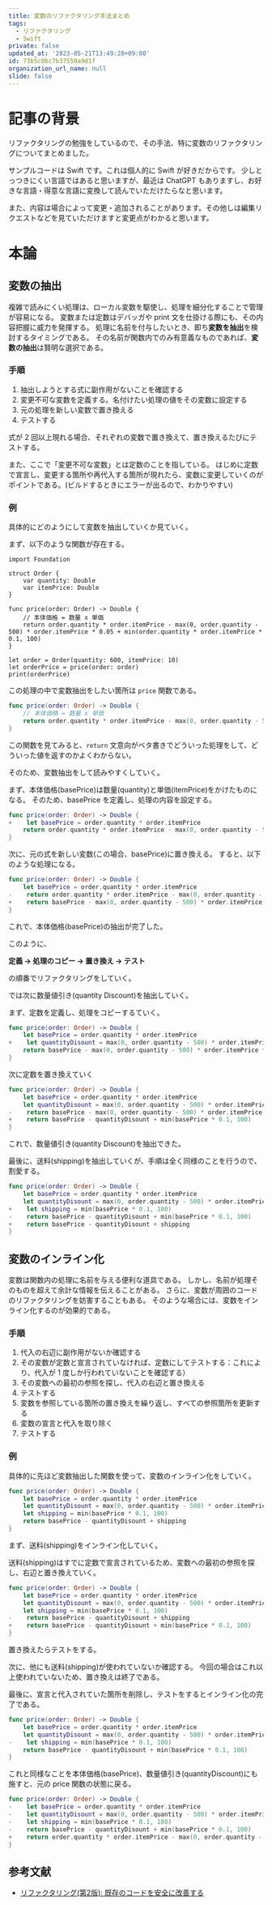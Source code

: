 ```yaml
---
title: 変数のリファクタリング手法まとめ
tags:
  - リファクタリング
  - Swift
private: false
updated_at: '2023-05-21T13:49:28+09:00'
id: 73b5c0bc7b37550a9d1f
organization_url_name: null
slide: false
---
```

# 記事の背景
リファクタリングの勉強をしているので、その手法、特に変数のリファクタリングについてまとめました。

サンプルコードは Swift です。これは個人的に Swift が好きだからです。
少しとっつきにくい言語ではあると思いますが、最近は ChatGPT もありますし、お好きな言語・得意な言語に変換して読んでいただけたらなと思います。

また、内容は場合によって変更・追加されることがあります。その他しは編集リクエストなどを見ていただけますと変更点がわかると思います。


# 本論
## 変数の抽出

複雑で読みにくい処理は、ローカル変数を駆使し、処理を細分化することで管理が容易になる。
変数または定数はデバッガや print 文を仕掛ける際にも、その内容把握に威力を発揮する。
処理に名前を付与したいとき、即ち**変数を抽出**を検討するタイミングである。
その名前が関数内でのみ有意義なものであれば、**変数の抽出**は賢明な選択である。

### 手順
1. 抽出しようとする式に副作用がないことを確認する
2. 変更不可な変数を定義する。名付けたい処理の値をその変数に設定する
3. 元の処理を新しい変数で置き換える
4. テストする

式が 2 回以上現れる場合、それぞれの変数で置き換えて、置き換えるたびにテストする。

また、ここで「変更不可な変数」とは定数のことを指している。
はじめに定数で宣言し、変更する箇所や再代入する箇所が現れたら、変数に変更していくのがポイントである。(ビルドするときにエラーが出るので、わかりやすい)

### 例
具体的にどのようにして変数を抽出していくか見ていく。

まず、以下のような関数が存在する。

```swift: main.swift
import Foundation

struct Order {
    var quantity: Double
    var itemPrice: Double
}

func price(order: Order) -> Double {
    // 本体価格 = 数量 x 単価
    return order.quantity * order.itemPrice - max(0, order.quantity - 500) * order.itemPrice * 0.05 + min(order.quantity * order.itemPrice * 0.1, 100)
}

let order = Order(quantity: 600, itemPrice: 10)
let orderPrice = price(order: order)
print(orderPrice)
```

この処理の中で変数抽出をしたい箇所は `price` 関数である。

```swift:main.swift
func price(order: Order) -> Double {
    // 本体価格 = 数量 x 単価
    return order.quantity * order.itemPrice - max(0, order.quantity - 500) * order.itemPrice * 0.05 + min(order.quantity * order.itemPrice * 0.1, 100)
}
```

この関数を見てみると、`return` 文意向がベタ書きでどういった処理をして、どういった値を返すのかよくわからない。

そのため、変数抽出をして読みやすくしていく。

まず、本体価格(basePrice)は数量(quantity)と単価(itemPrice)をかけたものになる。
そのため、basePrice を定義し、処理の内容を設定する。

```diff_swift:main.swift
func price(order: Order) -> Double {
+    let basePrice = order.quantity * order.itemPrice
    return order.quantity * order.itemPrice - max(0, order.quantity - 500) * order.itemPrice * 0.05 + min(order.quantity * order.itemPrice * 0.1, 100)
}
```

次に、元の式を新しい変数(この場合、basePrice)に置き換える。
すると、以下のような処理になる。

```diff_swift:main.swift
func price(order: Order) -> Double {
    let basePrice = order.quantity * order.itemPrice
-    return order.quantity * order.itemPrice - max(0, order.quantity - 500) * order.itemPrice * 0.05 + min(order.quantity * order.itemPrice * 0.1, 100)
+    return basePrice - max(0, order.quantity - 500) * order.itemPrice * 0.05 + min(basePrice * 0.1, 100)
}
```

これで、本体価格(basePrice)の抽出が完了した。

このように、

**定義 → 処理のコピー → 置き換え → テスト**

の順番でリファクタリングをしていく。

では次に数量値引き(quantity Discount)を抽出していく。

まず、定数を定義し、処理をコピーするていく。

```diff_swift:main.swift
func price(order: Order) -> Double {
    let basePrice = order.quantity * order.itemPrice
+    let quantityDisount = max(0, order.quantity - 500) * order.itemPrice * 0.05
    return basePrice - max(0, order.quantity - 500) * order.itemPrice * 0.05 + min(basePrice * 0.1, 100)
}
```

次に定数を置き換えていく

```diff_swift:main.swift
func price(order: Order) -> Double {
    let basePrice = order.quantity * order.itemPrice
    let quantityDisount = max(0, order.quantity - 500) * order.itemPrice * 0.05
-    return basePrice - max(0, order.quantity - 500) * order.itemPrice * 0.05 + min(basePrice * 0.1, 100)
+    return basePrice - quantityDisount + min(basePrice * 0.1, 100)
}
```

これで、数量値引き(quantity Discount)を抽出できた。

最後に、送料(shipping)を抽出していくが、手順は全く同様のことを行うので、割愛する。

```diff_swift:main.swift
func price(order: Order) -> Double {
    let basePrice = order.quantity * order.itemPrice
    let quantityDisount = max(0, order.quantity - 500) * order.itemPrice * 0.05
+    let shipping = min(basePrice * 0.1, 100)
-    return basePrice - quantityDisount + min(basePrice * 0.1, 100)
+    return basePrice - quantityDisount + shipping
}
```

## 変数のインライン化
変数は関数内の処理に名前を与える便利な道具である。
しかし、名前が処理そのものを超えて余計な情報を伝えることがある。
さらに、変数が周囲のコードのリファクタリングを妨害することもある。
そのような場合には、変数をインライン化するのが効果的である。

### 手順
1. 代入の右辺に副作用がないか確認する
2. その変数が定数と宣言されていなければ、定数にしてテストする：これにより、代入が 1 度しか行われていないことを確認する）
3. その変数への最初の参照を探し、代入の右辺と置き換える
4. テストする
5. 変数を参照している箇所の置き換えを繰り返し、すべての参照箇所を更新する
6. 変数の宣言と代入を取り除く
7. テストする

### 例
具体的に先ほど変数抽出した関数を使って、変数のインライン化をしていく。

```swift:main.swift
func price(order: Order) -> Double {
    let basePrice = order.quantity * order.itemPrice
    let quantityDisount = max(0, order.quantity - 500) * order.itemPrice * 0.05
    let shipping = min(basePrice * 0.1, 100)
    return basePrice - quantityDisount + shipping
}
```

まず、送料(shipping)をインライン化していく。

送料(shipping)はすでに定数で宣言されているため、変数への最初の参照を探し、右辺と置き換えていく。

```diff_swift:main.swift
func price(order: Order) -> Double {
    let basePrice = order.quantity * order.itemPrice
    let quantityDisount = max(0, order.quantity - 500) * order.itemPrice * 0.05
    let shipping = min(basePrice * 0.1, 100)
-    return basePrice - quantityDisount + shipping
+    return basePrice - quantityDisount + min(basePrice * 0.1, 100)
}
```

置き換えたらテストをする。

次に、他にも送料(shipping)が使われていないか確認する。
今回の場合はこれ以上使われていないため、置き換えは終了である。

最後に、宣言と代入されていた箇所を削除し、テストをするとインライン化の完了である。

```diff_swift:main.swift
func price(order: Order) -> Double {
    let basePrice = order.quantity * order.itemPrice
    let quantityDisount = max(0, order.quantity - 500) * order.itemPrice * 0.05
-    let shipping = min(basePrice * 0.1, 100)
    return basePrice - quantityDisount + min(basePrice * 0.1, 100)
}
```

これと同様なことを本体価格(basePrice)、数量値引き(quantityDiscount)にも施すと、元の price 関数の状態に戻る。

```diff_swift:main.swift
func price(order: Order) -> Double {
-    let basePrice = order.quantity * order.itemPrice
-    let quantityDisount = max(0, order.quantity - 500) * order.itemPrice * 0.05
-    let shipping = min(basePrice * 0.1, 100)
-    return basePrice - quantityDisount + min(basePrice * 0.1, 100)
+    return order.quantity * order.itemPrice - max(0, order.quantity - 500) * order.itemPrice * 0.05 + min(order.quantity * order.itemPrice * 0.1, 100)
}
```

## 参考文献
- [リファクタリング(第2版): 既存のコードを安全に改善する](https://amzn.asia/d/agnbRlv)
